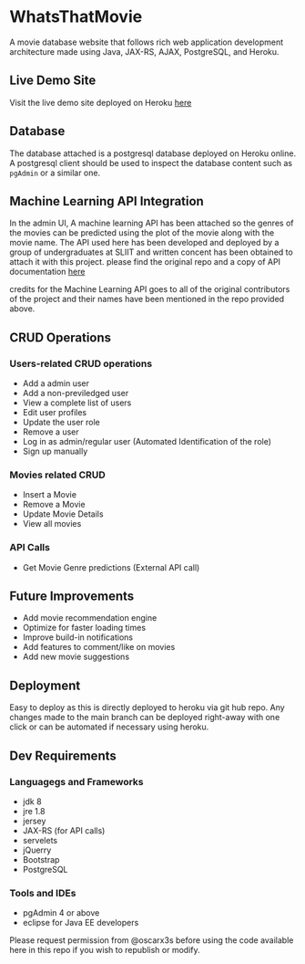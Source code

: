 # WhatsThatMovie
A movie database website that follows rich web application development architecture made using Java, JAX-RS, AJAX, PostgreSQL, and Heroku.

## Live Demo Site
Visit the live demo site deployed on Heroku [here](https://whats-that-movie.herokuapp.com/)

## Database
The database attached is a postgresql database deployed on Heroku online. A postgresql client should be used to inspect the database content such as `pgAdmin` or a similar one.

## Machine Learning API Integration
In the admin UI, A machine learning API has been attached so the genres of the movies can be predicted using the plot of the movie along with the movie name. The API used here has been developed and deployed by a group of undergraduates at SLIIT and written concent has been obtained to attach it with this project. please find the original repo and a copy of API documentation [here](https://github.com/akalankasakalasooriya/FDM_Mini_Project_Backend)

credits for the Machine Learning API goes to all of the original contributors of the project and their names have been mentioned in the repo provided above.

## CRUD Operations
### Users-related CRUD operations
- Add a admin user
- Add a non-previledged user
- View a complete list of users
- Edit user profiles
- Update the user role
- Remove a user
- Log in as admin/regular user (Automated Identification of the role)
- Sign up manually

### Movies related CRUD
- Insert a Movie
- Remove a Movie
- Update Movie Details
- View all movies

### API Calls
- Get Movie Genre predictions (External API call)

## Future Improvements
- Add movie recommendation engine
- Optimize for faster loading times
- Improve build-in notifications
- Add features to comment/like on movies
- Add new movie suggestions

## Deployment
Easy to deploy as this is directly deployed to heroku via git hub repo. Any changes made to the main branch can be deployed right-away with one click or can be automated if necessary using heroku.

## Dev Requirements
### Languagegs and Frameworks
- jdk 8
- jre 1.8
- jersey
- JAX-RS (for API calls)
- servelets
- jQuerry
- Bootstrap
- PostgreSQL

### Tools and IDEs
- pgAdmin 4 or above
- eclipse for Java EE developers

Please request permission from @oscarx3s before using the code available here in this repo if you wish to republish or modify.
